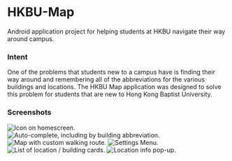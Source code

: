 # HKBU-Map
Android application project for helping students at HKBU navigate their way around campus.

### Intent
One of the problems that students new to a campus have is finding their way around and remembering all of the abbreviations for the various buildings and locations. The HKBU Map application was designed to solve this problem for students that are new to Hong Kong Baptist University.

### Screenshots
![](https://cloud.githubusercontent.com/assets/16583409/21134031/cbcea97a-c156-11e6-9422-516bf60c4581.png "Icon on homescreen.")
![](https://cloud.githubusercontent.com/assets/16583409/21134044/e124842a-c156-11e6-8b40-fbec1904221a.png "Auto-complete, including by building abbreviation.")
![](https://cloud.githubusercontent.com/assets/16583409/21134049/e77be1ec-c156-11e6-8390-42903fb2d953.png "Map with custom walking route.")
![](https://cloud.githubusercontent.com/assets/16583409/21134055/ef1fd228-c156-11e6-9609-985e2c90dbed.png "Settings Menu.")
![](https://cloud.githubusercontent.com/assets/16583409/21134059/f8f550a2-c156-11e6-81dc-70f08feb187b.png "List of location / building cards.")
![](https://cloud.githubusercontent.com/assets/16583409/21134067/fdbeef8a-c156-11e6-9c16-a18dd1175567.png "Location info pop-up.")
